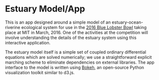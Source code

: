 # Estuary Model/App

This is an app designed around a simple model of an estuary-ocean-riverine ecological system for use in the [2016 Blue Lobster Bowl](http://seagrant.mit.edu/blb.php) taking place at MIT in March, 2016. One of the activities at the competition will involve understanding the details of the estuary system using this interactive application. 

The estuary model itself is a simple set of coupled ordinary differential equations which are solved numerically; we use a straightforward explicit marching scheme to eliminate dependencies on external libraries. The app interface to the model is written using [Bokeh](http://bokeh.pydata.org/), an open-source Python visualization toolkit similar to d3.js. 

